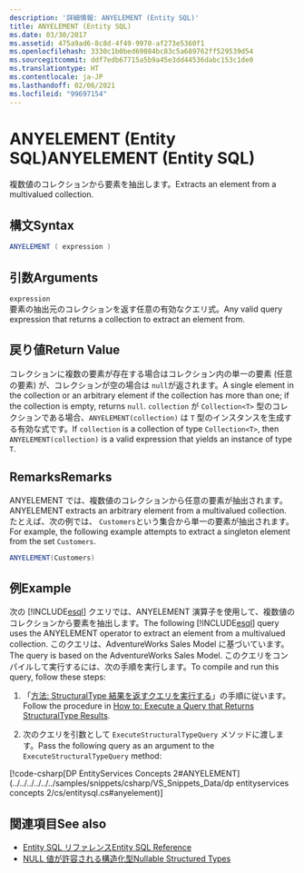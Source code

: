 ```yaml
---
description: '詳細情報: ANYELEMENT (Entity SQL)'
title: ANYELEMENT (Entity SQL)
ms.date: 03/30/2017
ms.assetid: 475a9ad6-8c8d-4f49-9970-af273e5360f1
ms.openlocfilehash: 3330c1b0bed69084bc83c5a689762ff529539d54
ms.sourcegitcommit: ddf7edb67715a5b9a45e3dd44536dabc153c1de0
ms.translationtype: HT
ms.contentlocale: ja-JP
ms.lasthandoff: 02/06/2021
ms.locfileid: "99697154"
---
```

# <a name="anyelement-entity-sql"></a><span data-ttu-id="f61cd-103">ANYELEMENT (Entity SQL)</span><span class="sxs-lookup"><span data-stu-id="f61cd-103">ANYELEMENT (Entity SQL)</span></span>

<span data-ttu-id="f61cd-104">複数値のコレクションから要素を抽出します。</span><span class="sxs-lookup"><span data-stu-id="f61cd-104">Extracts an element from a multivalued collection.</span></span>  
  
## <a name="syntax"></a><span data-ttu-id="f61cd-105">構文</span><span class="sxs-lookup"><span data-stu-id="f61cd-105">Syntax</span></span>  
  
```csharp
ANYELEMENT ( expression )  
```  
  
## <a name="arguments"></a><span data-ttu-id="f61cd-106">引数</span><span class="sxs-lookup"><span data-stu-id="f61cd-106">Arguments</span></span>  

 `expression`  
 <span data-ttu-id="f61cd-107">要素の抽出元のコレクションを返す任意の有効なクエリ式。</span><span class="sxs-lookup"><span data-stu-id="f61cd-107">Any valid query expression that returns a collection to extract an element from.</span></span>  
  
## <a name="return-value"></a><span data-ttu-id="f61cd-108">戻り値</span><span class="sxs-lookup"><span data-stu-id="f61cd-108">Return Value</span></span>  

 <span data-ttu-id="f61cd-109">コレクションに複数の要素が存在する場合はコレクション内の単一の要素 (任意の要素) が、コレクションが空の場合は `null`が返されます。</span><span class="sxs-lookup"><span data-stu-id="f61cd-109">A single element in the collection or an arbitrary element if the collection has more than one; if the collection is empty, returns `null`.</span></span> <span data-ttu-id="f61cd-110">`collection` が `Collection<T>` 型のコレクションである場合、`ANYELEMENT(collection)` は `T` 型のインスタンスを生成する有効な式です。</span><span class="sxs-lookup"><span data-stu-id="f61cd-110">If `collection` is a collection of type `Collection<T>`, then `ANYELEMENT(collection)` is a valid expression that yields an instance of type `T`.</span></span>  
  
## <a name="remarks"></a><span data-ttu-id="f61cd-111">Remarks</span><span class="sxs-lookup"><span data-stu-id="f61cd-111">Remarks</span></span>  

 <span data-ttu-id="f61cd-112">ANYELEMENT では、複数値のコレクションから任意の要素が抽出されます。</span><span class="sxs-lookup"><span data-stu-id="f61cd-112">ANYELEMENT extracts an arbitrary element from a multivalued collection.</span></span> <span data-ttu-id="f61cd-113">たとえば、次の例では、 `Customers`という集合から単一の要素が抽出されます。</span><span class="sxs-lookup"><span data-stu-id="f61cd-113">For example, the following example attempts to extract a singleton element from the set `Customers`.</span></span>  
  
```csharp
ANYELEMENT(Customers)  
```  
  
## <a name="example"></a><span data-ttu-id="f61cd-114">例</span><span class="sxs-lookup"><span data-stu-id="f61cd-114">Example</span></span>  

 <span data-ttu-id="f61cd-115">次の [!INCLUDE[esql](../../../../../../includes/esql-md.md)] クエリでは、ANYELEMENT 演算子を使用して、複数値のコレクションから要素を抽出します。</span><span class="sxs-lookup"><span data-stu-id="f61cd-115">The following [!INCLUDE[esql](../../../../../../includes/esql-md.md)] query uses the ANYELEMENT operator to extract an element from a multivalued collection.</span></span> <span data-ttu-id="f61cd-116">このクエリは、AdventureWorks Sales Model に基づいています。</span><span class="sxs-lookup"><span data-stu-id="f61cd-116">The query is based on the AdventureWorks Sales Model.</span></span> <span data-ttu-id="f61cd-117">このクエリをコンパイルして実行するには、次の手順を実行します。</span><span class="sxs-lookup"><span data-stu-id="f61cd-117">To compile and run this query, follow these steps:</span></span>  
  
1. <span data-ttu-id="f61cd-118">「[方法: StructuralType 結果を返すクエリを実行する](../how-to-execute-a-query-that-returns-structuraltype-results.md)」の手順に従います。</span><span class="sxs-lookup"><span data-stu-id="f61cd-118">Follow the procedure in [How to: Execute a Query that Returns StructuralType Results](../how-to-execute-a-query-that-returns-structuraltype-results.md).</span></span>  
  
2. <span data-ttu-id="f61cd-119">次のクエリを引数として `ExecuteStructuralTypeQuery` メソッドに渡します。</span><span class="sxs-lookup"><span data-stu-id="f61cd-119">Pass the following query as an argument to the `ExecuteStructuralTypeQuery` method:</span></span>  
  
 [!code-csharp[DP EntityServices Concepts 2#ANYELEMENT](../../../../../../samples/snippets/csharp/VS_Snippets_Data/dp entityservices concepts 2/cs/entitysql.cs#anyelement)]  
  
## <a name="see-also"></a><span data-ttu-id="f61cd-120">関連項目</span><span class="sxs-lookup"><span data-stu-id="f61cd-120">See also</span></span>

- [<span data-ttu-id="f61cd-121">Entity SQL リファレンス</span><span class="sxs-lookup"><span data-stu-id="f61cd-121">Entity SQL Reference</span></span>](entity-sql-reference.md)
- [<span data-ttu-id="f61cd-122">NULL 値が許容される構造化型</span><span class="sxs-lookup"><span data-stu-id="f61cd-122">Nullable Structured Types</span></span>](nullable-structured-types-entity-sql.md)
